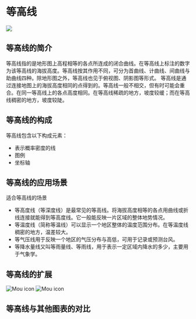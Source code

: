 <!--
title: 等高线
keywords:
  - 等高线
tags:
  - distribute
-->

# 等高线

<script src="https://as.alipayobjects.com/g/datavis/g-plugin-map/1.1.0/index.js"></script>

<img src="https://t.alipayobjects.com/images/T1EwViXkXbXXXXXXXX.png" />

## 等高线的简介

等高线指的是地形图上高程相等的各点所连成的闭合曲线。在等高线上标注的数字为该等高线的海拔高度。等高线按其作用不同，可分为首曲线、计曲线、间曲线与助曲线四种。除地形图之外，等高线也见于俯视图、阴影图等形式。
等高线是通过连接地图上的海拔高度相同的点得到的。等高线一般不相交，但有时可能会重合。在同一等高线上的各点高度相同。在等高线稀疏的地方，坡度较缓；而在等高线稠密的地方，坡度较陡。


## 等高线的构成

等高线包含以下构成元素：

* 表示概率密度的线
* 图例
* 坐标轴

## 等高线的应用场景

适合等高线的场景

  * 等高度线（等深度线）是最常见的等高线。将海拔高度相等的各点用曲线或折线连接就能得到等高度线。它一般能反映一片区域的整体地势情况。
  * 等温度线（简称等温线）可以显示一个地区整体的温度范围分布。在等温度线稠密的地方，温差较大。
  * 等气压线用于反映一个地区的气压分布与高低，可用于记录或预测台风。
  * 等降水量线又叫等雨量线、等雨线，用于表示一定区域内降水的多少，主要用于气象学。

## 等高线的扩展

   ![Mou icon](https://t.alipayobjects.com/images/T1IxliXgdaXXXXXXXX.png)
   ![Mou icon](https://t.alipayobjects.com/images/T1iL8iXg4kXXXXXXXX.png)

## 等高线与其他图表的对比


